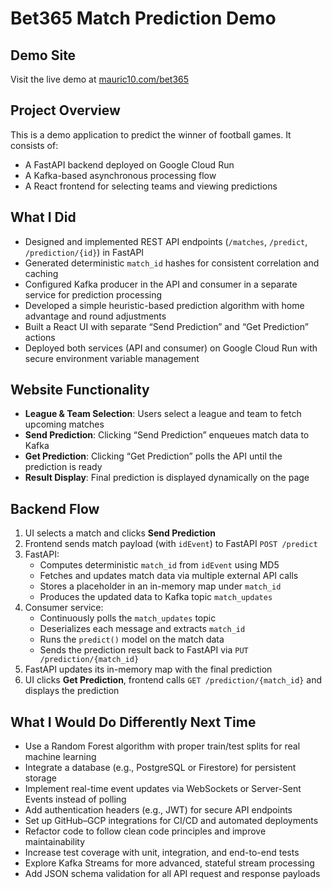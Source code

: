 # Bet365 Match Prediction Demo

## Demo Site
Visit the live demo at [mauric10.com/bet365](https://mauric10.com/bet365)

## Project Overview
This is a demo application to predict the winner of football games. It consists of:
- A FastAPI backend deployed on Google Cloud Run  
- A Kafka-based asynchronous processing flow  
- A React frontend for selecting teams and viewing predictions  

## What I Did
- Designed and implemented REST API endpoints (`/matches`, `/predict`, `/prediction/{id}`) in FastAPI  
- Generated deterministic `match_id` hashes for consistent correlation and caching  
- Configured Kafka producer in the API and consumer in a separate service for prediction processing  
- Developed a simple heuristic-based prediction algorithm with home advantage and round adjustments  
- Built a React UI with separate “Send Prediction” and “Get Prediction” actions  
- Deployed both services (API and consumer) on Google Cloud Run with secure environment variable management  

## Website Functionality
- **League & Team Selection**: Users select a league and team to fetch upcoming matches  
- **Send Prediction**: Clicking “Send Prediction” enqueues match data to Kafka  
- **Get Prediction**: Clicking “Get Prediction” polls the API until the prediction is ready  
- **Result Display**: Final prediction is displayed dynamically on the page  

## Backend Flow
1. UI selects a match and clicks **Send Prediction**  
2. Frontend sends match payload (with `idEvent`) to FastAPI `POST /predict`  
3. FastAPI:  
   - Computes deterministic `match_id` from `idEvent` using MD5  
   - Fetches and updates match data via multiple external API calls  
   - Stores a placeholder in an in-memory map under `match_id`  
   - Produces the updated data to Kafka topic `match_updates`  
4. Consumer service:  
   - Continuously polls the `match_updates` topic  
   - Deserializes each message and extracts `match_id`  
   - Runs the `predict()` model on the match data  
   - Sends the prediction result back to FastAPI via `PUT /prediction/{match_id}`  
5. FastAPI updates its in-memory map with the final prediction  
6. UI clicks **Get Prediction**, frontend calls `GET /prediction/{match_id}` and displays the prediction  

## What I Would Do Differently Next Time
- Use a Random Forest algorithm with proper train/test splits for real machine learning  
- Integrate a database (e.g., PostgreSQL or Firestore) for persistent storage  
- Implement real-time event updates via WebSockets or Server-Sent Events instead of polling  
- Add authentication headers (e.g., JWT) for secure API endpoints  
- Set up GitHub–GCP integrations for CI/CD and automated deployments  
- Refactor code to follow clean code principles and improve maintainability  
- Increase test coverage with unit, integration, and end-to-end tests  
- Explore Kafka Streams for more advanced, stateful stream processing  
- Add JSON schema validation for all API request and response payloads  
